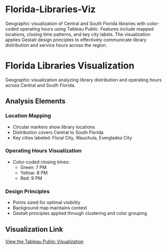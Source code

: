 # Florida-Libraries-Viz
Geographic visualization of Central and South Florida libraries with color-coded operating hours using Tableau Public. Features include mapped locations, closing time patterns, and key city labels. The visualization applies Gestalt design principles to effectively communicate library distribution and service hours across the region.
# Florida Libraries Visualization

Geographic visualization analyzing library distribution and operating hours across Central and South Florida.

## Analysis Elements

### Location Mapping
- Circular markers show library locations
- Distribution covers Central to South Florida
- Key cities labeled: Floral City, Wauchula, Everglades City

### Operating Hours Visualization
- Color-coded closing times:
  - Green: 7 PM
  - Yellow: 8 PM
  - Red: 9 PM

### Design Principles
- Points sized for optimal visibility
- Background map maintains context
- Gestalt principles applied through clustering and color grouping

## Visualization Link
<a target="_blank" href="https://public.tableau.com/app/profile/steven.barden/viz/LIS-4414-Mod02-Central-South-Florida-Libraries-2025-02-01-1313-18/Sheet1?publish=yes">View the Tableau Public Visualization</a>
